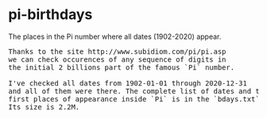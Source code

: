 # pi-birthdays
The places in the Pi number where all dates (1902-2020) appear.
<pre>
Thanks to the site http://www.subidiom.com/pi/pi.asp 
we can check occurences of any sequence of digits in 
the initial 2 billions part of the famous `Pi` number.

I've checked all dates from 1902-01-01 through 2020-12-31 
and all of them were there. The complete list of dates and the 
first places of appearance inside `Pi` is in the `bdays.txt` file. 
Its size is 2.2M.
</pre>

